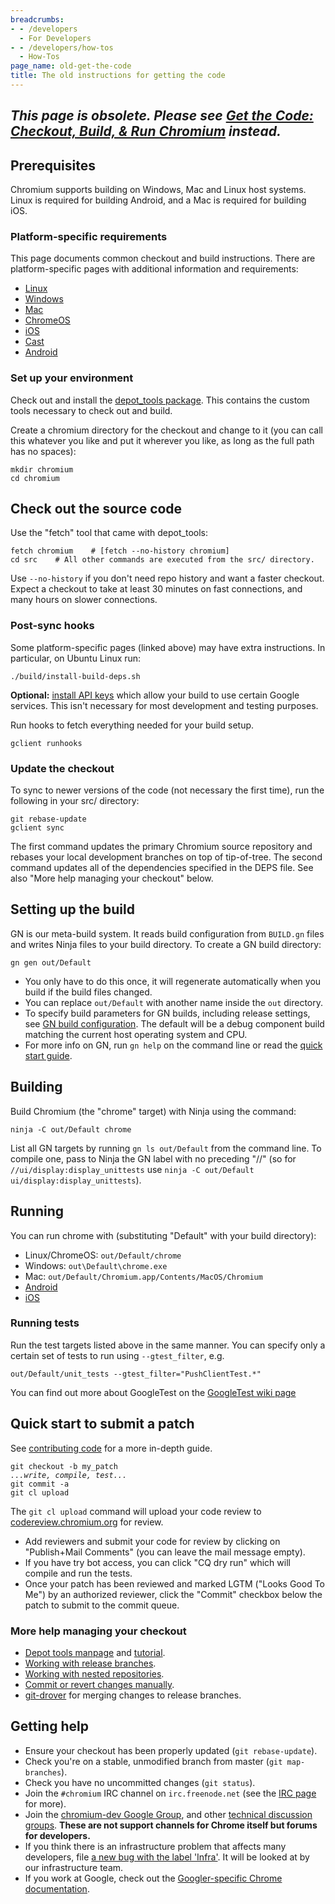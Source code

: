 ```yaml
---
breadcrumbs:
- - /developers
  - For Developers
- - /developers/how-tos
  - How-Tos
page_name: old-get-the-code
title: The old instructions for getting the code
---
```


## *This page is obsolete. Please see [Get the Code: Checkout, Build, & Run Chromium](/developers/how-tos/get-the-code) instead.*

## Prerequisites

Chromium supports building on Windows, Mac and Linux host systems. Linux is
required for building Android, and a Mac is required for building iOS.

### Platform-specific requirements

This page documents common checkout and build instructions. There are
platform-specific pages with additional information and requirements:

*   [Linux](https://chromium.googlesource.com/chromium/src/+/master/docs/linux_build_instructions.md)
*   [Windows](https://chromium.googlesource.com/chromium/src/+/master/docs/windows_build_instructions.md)
*   [Mac](https://chromium.googlesource.com/chromium/src/+/master/docs/mac_build_instructions.md)
*   [ChromeOS](https://chromium.googlesource.com/chromium/src/+/master/docs/chromeos_build_instructions.md)
*   [iOS](https://chromium.googlesource.com/chromium/src/+/master/docs/ios_build_instructions.md)
*   [Cast](https://chromium.googlesource.com/chromium/src/+/master/docs/cast_build_instructions.md)
*   [Android](https://chromium.googlesource.com/chromium/src/+/master/docs/android_build_instructions.md)

### Set up your environment

Check out and install the [depot_tools
package](https://commondatastorage.googleapis.com/chrome-infra-docs/flat/depot_tools/docs/html/depot_tools_tutorial.html#_setting_up).
This contains the custom tools necessary to check out and build.

Create a chromium directory for the checkout and change to it (you can call this
whatever you like and put it wherever you like, as long as the full path has no
spaces):

```none
mkdir chromium
cd chromium
```

## Check out the source code

Use the "fetch" tool that came with depot_tools:

```none
fetch chromium    # [fetch --no-history chromium]
cd src    # All other commands are executed from the src/ directory.
```

Use `--no-history` if you don't need repo history and want a faster checkout.
Expect a checkout to take at least 30 minutes on fast connections, and many
hours on slower connections.

### Post-sync hooks

Some platform-specific pages (linked above) may have extra instructions. In
particular, on Ubuntu Linux run:

```none
./build/install-build-deps.sh
```

**Optional:** [install API keys](/developers/how-tos/api-keys) which allow your
build to use certain Google services. This isn't necessary for most development
and testing purposes.

Run hooks to fetch everything needed for your build setup.

```none
gclient runhooks
```

### Update the checkout

To sync to newer versions of the code (not necessary the first time), run the
following in your src/ directory:

```none
git rebase-update
gclient sync
```

The first command updates the primary Chromium source repository and rebases
your local development branches on top of tip-of-tree. The second command
updates all of the dependencies specified in the DEPS file. See also "More help
managing your checkout" below.

## Setting up the build

GN is our meta-build system. It reads build configuration from `BUILD.gn` files
and writes Ninja files to your build directory. To create a GN build directory:

```none
gn gen out/Default
```

*   You only have to do this once, it will regenerate automatically when
            you build if the build files changed.
*   You can replace `out/Default` with another name inside the `out`
            directory.
*   To specify build parameters for GN builds, including release
            settings, see [GN build
            configuration](/developers/gn-build-configuration). The default will
            be a debug component build matching the current host operating
            system and CPU.
*   For more info on GN, run `gn help` on the command line or read the
            [quick start
            guide](https://chromium.googlesource.com/chromium/src/+/master/tools/gn/docs/quick_start.md).

## Building

Build Chromium (the "chrome" target) with Ninja using the command:

```none
ninja -C out/Default chrome
```

List all GN targets by running `gn ls out/Default` from the command line. To
compile one, pass to Ninja the GN label with no preceding "//" (so for
`//ui/display:display_unittests` use `ninja -C out/Default
ui/display:display_unittests`).

## Running

You can run chrome with (substituting "Default" with your build directory):

*   Linux/ChromeOS: `out/Default/chrome`
*   Windows: `out\Default\chrome.exe`
*   Mac: `out/Default/Chromium.app/Contents/MacOS/Chromium`
*   [Android](/developers/how-tos/android-build-instructions)
*   [iOS](https://chromium.googlesource.com/chromium/src/+/master/docs/ios_build_instructions.md)

### Running tests

Run the test targets listed above in the same manner. You can specify only a
certain set of tests to run using `--gtest_filter`, e.g.

```none
out/Default/unit_tests --gtest_filter="PushClientTest.*"
```

You can find out more about GoogleTest on the [GoogleTest wiki
page](https://github.com/google/googletest)

## Quick start to submit a patch

See [contributing code](/developers/contributing-code) for a more in-depth
guide.

<pre><code>git checkout -b my_patch
<i>...write, compile, test...</i>
git commit -a
git cl upload
</code></pre>

The `git cl upload` command will upload your code review to
[codereview.chromium.org](https://codereview.chromium.org/) for review.

*   Add reviewers and submit your code for review by clicking on
            "Publish+Mail Comments" (you can leave the mail message empty).
*   If you have try bot access, you can click "CQ dry run" which will
            compile and run the tests.
*   Once your patch has been reviewed and marked LGTM ("Looks Good To
            Me") by an authorized reviewer, click the "Commit" checkbox below
            the patch to submit to the commit queue.

### More help managing your checkout

*   [Depot tools
            manpage](https://commondatastorage.googleapis.com/chrome-infra-docs/flat/depot_tools/docs/html/depot_tools.html)
            and
            [tutorial](https://commondatastorage.googleapis.com/chrome-infra-docs/flat/depot_tools/docs/html/depot_tools_tutorial.html).
*   [Working with release
            branches](/developers/how-tos/get-the-code/working-with-release-branches).
*   [Working with nested
            repositories](/developers/how-tos/get-the-code/working-with-nested-repos).
*   [Commit or revert changes manually](/system/errors/NodeNotFound).
*   [git-drover](https://commondatastorage.googleapis.com/chrome-infra-docs/flat/depot_tools/docs/html/git-drover.html)
            for merging changes to release branches.

## Getting help

*   Ensure your checkout has been properly updated (`git
            rebase-update`).
*   Check you're on a stable, unmodified branch from master (`git
            map-branches`).
*   Check you have no uncommitted changes (`git status`).
*   Join the `#chromium` IRC channel on `irc.freenode.net` (see the [IRC
            page](/developers/irc) for more).
*   Join the [chromium-dev Google
            Group](https://groups.google.com/a/chromium.org/forum/#!forum/chromium-dev),
            and other [technical discussion
            groups](/developers/technical-discussion-groups). **These are not
            support channels for Chrome itself but forums for developers.**
*   If you think there is an infrastructure problem that affects many
            developers, file [a new bug with the label
            'Infra'](https://bugs.chromium.org/p/chromium/issues/entry). It will
            be looked at by our infrastructure team.
*   If you work at Google, check out the [Googler-specific Chrome
            documentation](http://wiki/Main/ChromeBuildInstructions).